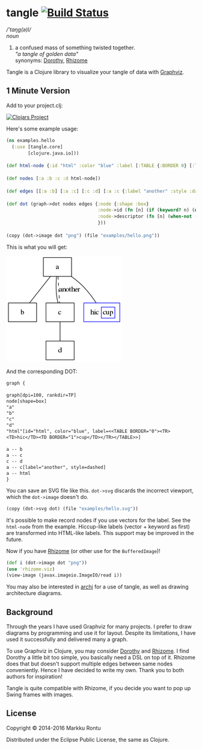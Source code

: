 tangle [![Build Status](https://travis-ci.org/Macroz/tangle.svg?branch=master)](https://travis-ci.org/Macroz/tangle)
======
_/'taŋg(ə)l/_<br>
_noun_

1. a confused mass of something twisted together. <br>
_"a tangle of golden data"_<br>
synonyms:  [Dorothy](https://github.com/daveray/dorothy), [Rhizome](https://github.com/ztellman/rhizome)

Tangle is a Clojure library to visualize your tangle of data with [Graphviz](http://www.graphviz.org/).

1 Minute Version
----------------

Add to your project.clj:

[![Clojars Project](http://clojars.org/macroz/tangle/latest-version.svg)](http://clojars.org/macroz/tangle)

Here's some example usage:

```clj
(ns examples.hello
  (:use [tangle.core]
        [clojure.java.io]))

(def html-node {:id "html" :color "blue" :label [:TABLE {:BORDER 0} [:TR [:TD "hic"] [:TD {:BORDER 1} "cup"]]]})

(def nodes [:a :b :c :d html-node])

(def edges [[:a :b] [:a :c] [:c :d] [:a :c {:label "another" :style :dashed}] [:a :html]])

(def dot (graph->dot nodes edges {:node {:shape :box}
                                  :node->id (fn [n] (if (keyword? n) (name n) (:id n)))
                                  :node->descriptor (fn [n] (when-not (keyword? n) n))
                                  }))

(copy (dot->image dot "png") (file "examples/hello.png"))
```

This is what you will get:

![Example graph](examples/hello.png?raw=true)

And the corresponding DOT:

```
graph {

graph[dpi=100, rankdir=TP]
node[shape=box]
"a"
"b"
"c"
"d"
"html"[id="html", color="blue", label=<<TABLE BORDER="0"><TR><TD>hic</TD><TD BORDER="1">cup</TD></TR></TABLE>>]

a -- b
a -- c
c -- d
a -- c[label="another", style=dashed]
a -- html
}
```

You can save an SVG file like this. `dot->svg` discards the incorrect viewport, which the `dot->image` doesn't do.
```clj
(copy (dot->svg dot) (file "examples/hello.svg"))
```

It's possible to make record nodes if you use vectors for the label. See the `html-node` from the example. Hiccup-like labels (vector + keyword as first) are transformed into HTML-like labels. This support may be improved in the future.

Now if you have [Rhizome](https://github.com/ztellman/rhizome) (or other use for the `BufferedImage`)!

```clj
(def i (dot->image dot "png"))
(use 'rhizome.viz)
(view-image (javax.imageio.ImageIO/read i))
```

You may also be interested in [archi](https://www.github.com/Macroz/archi) for a use of tangle, as well as drawing architecture diagrams.

Background
----------

Through the years I have used Graphviz for many projects. I prefer to draw diagrams by programming and use it for layout. Despite its limitations, I have used it successfully and delivered many a graph.

To use Graphviz in Clojure, you may consider [Dorothy](https://github.com/daveray/dorothy) and [Rhizome](https://github.com/ztellman/rhizome). I find Dorothy a little bit too simple, you basically need a DSL on top of it. Rhizome does that but doesn't support multiple edges between same nodes conveniently. Hence I have decided to write my own. Thank you to both authors for inspiration!

Tangle is quite compatible with Rhizome, if you decide you want to pop up Swing frames with images.

License
-------

Copyright © 2014-2016 Markku Rontu

Distributed under the Eclipse Public License, the same as Clojure.
